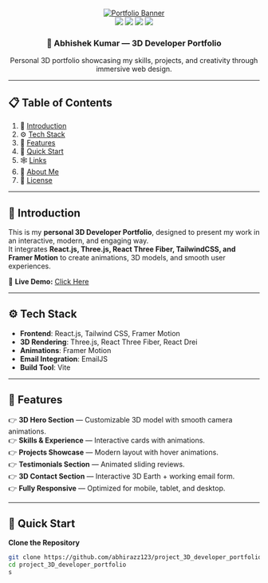 <div align="center">
  <br />
    <a href="https://dainty-bombolone-ad7a41.netlify.app" target="_blank">
      <img src="https://github.com/abhirazz123/project_3D_developer_portfolio/assets/banner.png" alt="Portfolio Banner">
    </a>
  <br />

  <div>
    <img src="https://img.shields.io/badge/-React_JS-black?style=for-the-badge&logoColor=white&logo=react&color=61DAFB" />
    <img src="https://img.shields.io/badge/-Three_JS-black?style=for-the-badge&logoColor=white&logo=threedotjs&color=000000" />
    <img src="https://img.shields.io/badge/-Tailwind_CSS-black?style=for-the-badge&logoColor=white&logo=tailwindcss&color=06B6D4" />
    <img src="https://img.shields.io/badge/-Framer_Motion-black?style=for-the-badge&logoColor=white&logo=framer&color=0055FF" />
  </div>

  <h3 align="center">🚀 Abhishek Kumar — 3D Developer Portfolio</h3>

  <div align="center">
     Personal 3D portfolio showcasing my skills, projects, and creativity through immersive web design.
  </div>
</div>

---

## 📋 Table of Contents
1. 🤖 [Introduction](#introduction)
2. ⚙️ [Tech Stack](#tech-stack)
3. 🔋 [Features](#features)
4. 🤸 [Quick Start](#quick-start)
5. 🕸️ [Links](#links)
6. 📄 [About Me](#about-me)
7. 📜 [License](#license)

---

## 🤖 Introduction
This is my **personal 3D Developer Portfolio**, designed to present my work in an interactive, modern, and engaging way.  
It integrates **React.js, Three.js, React Three Fiber, TailwindCSS, and Framer Motion** to create animations, 3D models, and smooth user experiences.  

🔗 **Live Demo:** [Click Here](https://dainty-bombolone-ad7a41.netlify.app)

---

## ⚙️ Tech Stack
- **Frontend**: React.js, Tailwind CSS, Framer Motion  
- **3D Rendering**: Three.js, React Three Fiber, React Drei  
- **Animations**: Framer Motion  
- **Email Integration**: EmailJS  
- **Build Tool**: Vite  

---

## 🔋 Features
👉 **3D Hero Section** — Customizable 3D model with smooth camera animations.  
👉 **Skills & Experience** — Interactive cards with animations.  
👉 **Projects Showcase** — Modern layout with hover animations.  
👉 **Testimonials Section** — Animated sliding reviews.  
👉 **3D Contact Section** — Interactive 3D Earth + working email form.  
👉 **Fully Responsive** — Optimized for mobile, tablet, and desktop.  

---

## 🤸 Quick Start

**Clone the Repository**
```bash
git clone https://github.com/abhirazz123/project_3D_developer_portfolio.git
cd project_3D_developer_portfolio
s
